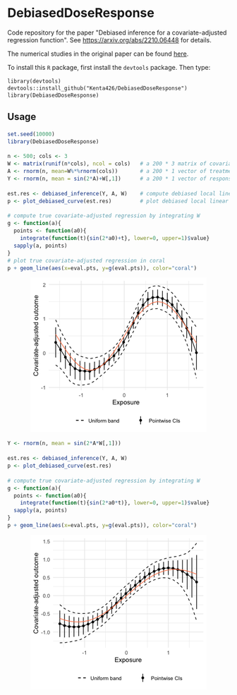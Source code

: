 # DebiasedDoseResponse

Code repository for the paper "Debiased inference for a covariate-adjusted regression function". See <https://arxiv.org/abs/2210.06448> for details.

The numerical studies in the original paper can be found [here](https://github.com/Kenta426/sim-debiased-inference).

To install this `R` package, first install the `devtools` package. Then type:

    library(devtools)
    devtools::install_github("Kenta426/DebiasedDoseResponse")
    library(DebiasedDoseResponse)

## Usage

```r
set.seed(10000)
library(DebiasedDoseResponse)

n <- 500; cols <- 3
W <- matrix(runif(n*cols), ncol = cols)   # a 200 * 3 matrix of covariates
A <- rnorm(n, mean=W%*%rnorm(cols))       # a 200 * 1 vector of treatment variable
Y <- rnorm(n, mean = sin(2*A)+W[,1])      # a 200 * 1 vector of response variable

est.res <- debiased_inference(Y, A, W)    # compute debiased local linear 
p <- plot_debiased_curve(est.res)         # plot debiased local linear 

# compute true covariate-adjusted regression by integrating W
g <- function(a){
  points <- function(a0){
    integrate(function(t){sin(2*a0)+t}, lower=0, upper=1)$value}
  sapply(a, points)
}
# plot true covariate-adjusted regression in coral
p + geom_line(aes(x=eval.pts, y=g(eval.pts)), color="coral")
```

<p align="center">
  <img src="https://github.com/Kenta426/DebiasedDoseResponse/blob/main/figs/demo1.png" />
</p>


```r
Y <- rnorm(n, mean = sin(2*A*W[,1])) 

est.res <- debiased_inference(Y, A, W) 
p <- plot_debiased_curve(est.res)

# compute true covariate-adjusted regression by integrating W
g <- function(a){
  points <- function(a0){
    integrate(function(t){sin(2*a0*t)}, lower=0, upper=1)$value}
  sapply(a, points)
}
p + geom_line(aes(x=eval.pts, y=g(eval.pts)), color="coral")
```
<p align="center">
  <img src="https://github.com/Kenta426/DebiasedDoseResponse/blob/main/figs/demo2.png" />
</p>


